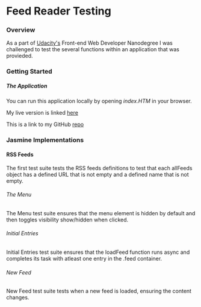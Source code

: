 # Feed Reader Testing

### Overview

As a part of [Udacity's](http://www.udacity.com) Front-end Web Developer Nanodegree I was challenged to test the several functions within an application that was provieded.

### Getting Started

##### The Application

You can run this application locally by opening *index.HTM* in your browser.

My live version is linked [here](https://megdollar.github.io/Feed-Reader-Testing/)

This is a link to my GitHub [repo](https://github.com/megdollar/Feed-Reader-Testing)

### Jasmine Implementations

#### RSS Feeds

The first test suite tests the RSS feeds definitions to test that each allFeeds object has a defined URL that is not empty and a defined name that is not empty.

###### The Menu

The Menu test suite ensures that the menu element is hidden by default and then toggles visibility show/hidden when clicked. 

###### Initial Entries

Initial Entries test suite ensures that the loadFeed function runs async and completes its task with atleast one entry in the .feed container.

###### New Feed 

New Feed test suite tests when a new feed is loaded, ensuring the content changes.


